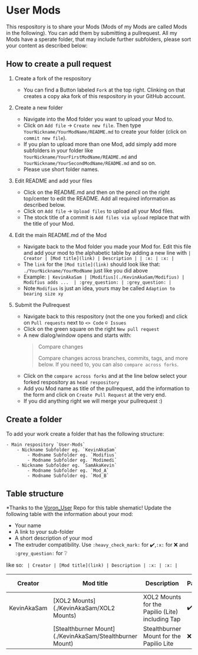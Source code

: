 # User Mods

This respository is to share your Mods (Mods of my Mods are called Mods in the following). You can add them by submitting a pullrequest.
All my Mods have a sperate folder, that may include further subfolders, please sort your content as described below:

## How to create a pull request 

1. Create a fork of the respository
    - You can find a Button labeled `Fork` at the top right. Clinking on that creates a copy aka fork of this respository in your GitHub account.

2. Create a new folder
    - Navigate into the Mod folder you want to upload your Mod to.
    - Click on `Add file` -> `Create new file`. Then type `YourNickname/YourModName/README.md` to create your folder (click on `commit new file`).
    - If you plan to upload more than one Mod, add simply add more subfolders in your folder like `YourNickname/YourFirstModName/README.md` and `YourNickname/YourSecondModName/README.md` and so on. 
    - Please use short folder names.

3. Edit README and add your files
    - Click on the README.md and then on the pencil on the right top/center to edit the README. Add all required information as described below.
    - Click on `Add file` -> `Upload files` to upload all your Mod files.
    - The stock title of a commit is `Add files via upload` replace that with the title of your Mod.

4. Edit the main README.md of the Mod
    - Navigate back to the Mod folder you made your Mod for. Edit this file and add your mod to the alphabetic table by adding a new line with `| Creator | [Mod title](link) | Description | | :x: | :x: |`
    - The `link` for the `[Mod title](link)` should look like that: `./YourNickname/YourModName` just like you did above
    - Example: `| KevinAkaSam | [Modifius](./KevinAkaSam/Modifius) | Modifius adds ...  | :grey_question: | :grey_question: |`
    - Note `Modifius` is just an idea, yours may be called `Adaption to bearing size xy`

5. Submit the Pullrequest
    - Navigate back to this respository (not the one you forked) and click on `Pull requests` next to `<> Code` `© Issues`
    - Click on the green square on the right `New pull request`
    - A new dialog/window opens and starts with:
        >Compare changes
        >
        >Compare changes across branches, commits, tags, and more below. If you need to, you can also `compare across forks`.
    - Click on the `compare across forks` and at the line below select your forked respository as `head respository`
    - Add you Mod name as title of the pullrequest, add the information to the form and click on  `Create Pull Request` at the very end.
    - If you did anything right we will merge your pullrequest :)
 
## Create a folder

To add your work create a folder that has the following structure:

    - Main respository `User-Mods` 
        - Nickname Subfolder eg. `KevinAkaSam`
            - Modname Subfolder eg. `Modifius`
            - Modname Subfolder eg. `Modimedi`
        - Nickname Subfolder eg. `SamAkaKevin`
            - Modname Subfolder eg. `Mod_A`
            - Modname Subfolder eg. `Mod_B`

## Table structure

*Thanks to the [Voron_User](https://github.com/VoronDesign/VoronUsers) Repo for this table shematic! 
Update the following table with the information about your mod:
- Your name
- A link to your sub-folder
- A short description of your mod
- The extruder compatibility. Use `:heavy_check_mark:` for :heavy_check_mark:,`:x:` for :x: and `:grey_question:` for :grey_question:

like so:
`
| Creator | [Mod title](link) | Description | :x: | :x: |`

| Creator | Mod title | Description | Papilio | Papilio Lite |
| --- | --- | --- | --- | --- | 
| KevinAkaSam | [XOL2 Mounts](./KevinAkaSam/XOL2 Mounts) | XOL2 Mounts for the Papilio (Lite) including Tap  | :heavy_check_mark: | :heavy_check_mark: |
|  | [Stealthburner Mount](./KevinAkaSam/Stealthburner Mount) | Stealthburner Mount for the Papilio Lite  | :x: | :heavy_check_mark: |